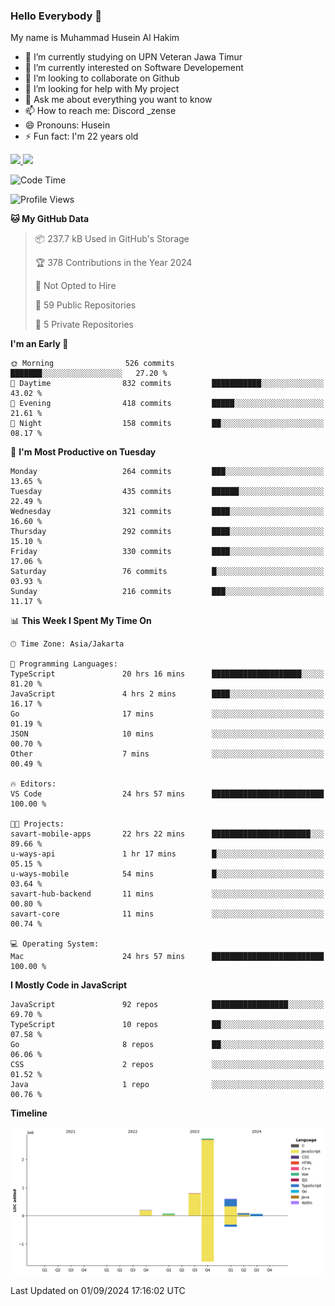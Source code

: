 ### Hello Everybody 👋

My name is Muhammad Husein Al Hakim

- 🔭 I’m currently studying on UPN Veteran Jawa Timur
- 🌱 I’m currently interested on Software Developement
- 👯 I’m looking to collaborate on Github
- 🤔 I’m looking for help with My project
- 💬 Ask me about everything you want to know
- 📫 How to reach me: Discord _zense
- 😄 Pronouns: Husein
- ⚡ Fun fact: I'm 22 years old

<p align="left">
<a href="https://github.com/huseinhq">
  <img height="180em" src="https://github-readme-stats-eight-theta.vercel.app/api?username=huseinhq&show_icons=true&theme=algolia&include_all_commits=true&count_private=true"/>
  <img height="180em" src="https://github-readme-stats-eight-theta.vercel.app/api/top-langs/?username=huseinhq&layout=compact&langs_count=8&theme=algolia"/>
</a>
</p>

<!--START_SECTION:waka-->
![Code Time](http://img.shields.io/badge/Code%20Time-1%2C357%20hrs%2016%20mins-blue)

![Profile Views](http://img.shields.io/badge/Profile%20Views-0-blue)

**🐱 My GitHub Data** 

> 📦 237.7 kB Used in GitHub's Storage 
 > 
> 🏆 378 Contributions in the Year 2024
 > 
> 🚫 Not Opted to Hire
 > 
> 📜 59 Public Repositories 
 > 
> 🔑 5 Private Repositories 
 > 
**I'm an Early 🐤** 

```text
🌞 Morning                526 commits         ███████░░░░░░░░░░░░░░░░░░   27.20 % 
🌆 Daytime                832 commits         ███████████░░░░░░░░░░░░░░   43.02 % 
🌃 Evening                418 commits         █████░░░░░░░░░░░░░░░░░░░░   21.61 % 
🌙 Night                  158 commits         ██░░░░░░░░░░░░░░░░░░░░░░░   08.17 % 
```
📅 **I'm Most Productive on Tuesday** 

```text
Monday                   264 commits         ███░░░░░░░░░░░░░░░░░░░░░░   13.65 % 
Tuesday                  435 commits         ██████░░░░░░░░░░░░░░░░░░░   22.49 % 
Wednesday                321 commits         ████░░░░░░░░░░░░░░░░░░░░░   16.60 % 
Thursday                 292 commits         ████░░░░░░░░░░░░░░░░░░░░░   15.10 % 
Friday                   330 commits         ████░░░░░░░░░░░░░░░░░░░░░   17.06 % 
Saturday                 76 commits          █░░░░░░░░░░░░░░░░░░░░░░░░   03.93 % 
Sunday                   216 commits         ███░░░░░░░░░░░░░░░░░░░░░░   11.17 % 
```


📊 **This Week I Spent My Time On** 

```text
🕑︎ Time Zone: Asia/Jakarta

💬 Programming Languages: 
TypeScript               20 hrs 16 mins      ████████████████████░░░░░   81.20 % 
JavaScript               4 hrs 2 mins        ████░░░░░░░░░░░░░░░░░░░░░   16.17 % 
Go                       17 mins             ░░░░░░░░░░░░░░░░░░░░░░░░░   01.19 % 
JSON                     10 mins             ░░░░░░░░░░░░░░░░░░░░░░░░░   00.70 % 
Other                    7 mins              ░░░░░░░░░░░░░░░░░░░░░░░░░   00.49 % 

🔥 Editors: 
VS Code                  24 hrs 57 mins      █████████████████████████   100.00 % 

🐱‍💻 Projects: 
savart-mobile-apps       22 hrs 22 mins      ██████████████████████░░░   89.66 % 
u-ways-api               1 hr 17 mins        █░░░░░░░░░░░░░░░░░░░░░░░░   05.15 % 
u-ways-mobile            54 mins             █░░░░░░░░░░░░░░░░░░░░░░░░   03.64 % 
savart-hub-backend       11 mins             ░░░░░░░░░░░░░░░░░░░░░░░░░   00.80 % 
savart-core              11 mins             ░░░░░░░░░░░░░░░░░░░░░░░░░   00.74 % 

💻 Operating System: 
Mac                      24 hrs 57 mins      █████████████████████████   100.00 % 
```

**I Mostly Code in JavaScript** 

```text
JavaScript               92 repos            █████████████████░░░░░░░░   69.70 % 
TypeScript               10 repos            ██░░░░░░░░░░░░░░░░░░░░░░░   07.58 % 
Go                       8 repos             ██░░░░░░░░░░░░░░░░░░░░░░░   06.06 % 
CSS                      2 repos             ░░░░░░░░░░░░░░░░░░░░░░░░░   01.52 % 
Java                     1 repo              ░░░░░░░░░░░░░░░░░░░░░░░░░   00.76 % 
```



**Timeline**

![Lines of Code chart](https://raw.githubusercontent.com/HuseinHQ/HuseinHQ/main/assets/bar_graph.png)


 Last Updated on 01/09/2024 17:16:02 UTC
<!--END_SECTION:waka-->
